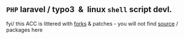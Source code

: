 ## `PHP` laravel / typo3 &nbsp;&&nbsp; linux `shell` script devl.

fyi/ this ACC is littered with [forks](https://github.com/xerc?tab=repositories&type=fork) & patches - you will not find [source](https://github.com/xerc?tab=repositories&type=source) / packages here 
